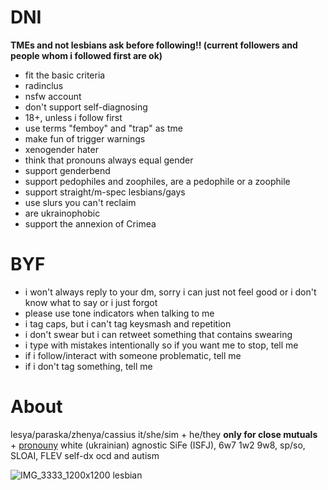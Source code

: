 # DNI


**TMEs and not lesbians ask before following!! (current followers and people whom i followed first are ok)**
* fit the basic criteria
* radinclus
* nsfw account
* don't support self-diagnosing
* 18+, unless i follow first
* use terms "femboy" and "trap" as tme
* make fun of trigger warnings
* xenogender hater
* think that pronouns always equal gender
* support genderbend
* support pedophiles and zoophiles, are a pedophile or a zoophile
* support straight/m-spec lesbians/gays
* use slurs you can't reclaim
* are ukrainophobic
* support the annexion of Crimea



# BYF


* i won't always reply to your dm, sorry i can just not feel good or i don't know what to say or i just forgot
* please use tone indicators when talking to me
* i tag caps, but i can't tag keysmash and repetition
* i don't swear but i can retweet something that contains swearing
* i type with mistakes intentionally so if you want me to stop, tell me
* if i follow/interact with someone problematic, tell me
* if i don't tag something, tell me

# About


lesya/paraska/zhenya/cassius
it/she/sim + he/they **only for close mutuals** + [pronouny](https://pronouny.xyz/u/aensereda)
white (ukrainian)
agnostic
SiFe (ISFJ), 6w7 1w2 9w8, sp/so, SLOAI, FLEV
self-dx ocd and autism

![IMG_3333_1200x1200](https://user-images.githubusercontent.com/94326065/147363672-bf9bbdf9-3046-4ac3-b8a7-eda2b7ff93bb.png) lesbian
